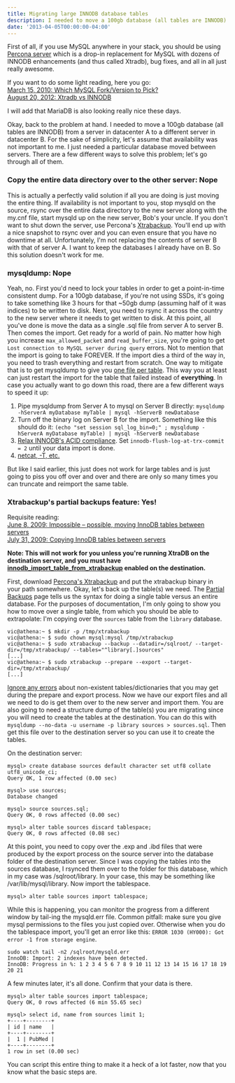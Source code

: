 ```yaml
---
title: Migrating large INNODB database tables
description: I needed to move a 100gb database (all tables are INNODB) from a server in datacenter A to a different server in datacenter B. It was complicated enough to need to be documented.
date: '2013-04-05T00:00:00-04:00'
---
```


First of all, if you use MySQL anywhere in your stack, you should be using [Percona server](http://www.percona.com/software/percona-server/feature-comparison) which is a drop-in replacement for MySQL with dozens of INNODB enhancements (and thus called Xtradb), bug fixes, and all in all just really awesome.

If you want to do some light reading, here you go:  
[March 15, 2010: Which MySQL Fork/Version to Pick?](http://stackoverflow.com/questions/2450534/which-mysql-fork-version-to-pick)  
[August 20, 2012: Xtradb vs INNODB](http://stackoverflow.com/questions/12037363/xtradb-vs-innodb)

I will add that MariaDB is also looking really nice these days.

Okay, back to the problem at hand. I needed to move a 100gb database (all tables are INNODB) from a server in datacenter A to a different server in datacenter B. For the sake of simplicity, let's assume that availability was not important to me. I just needed a particular database moved between servers. There are a few different ways to solve this problem; let's go through all of them.

### Copy the entire data directory over to the other server: Nope
This is actually a perfectly valid solution if all you are doing is just moving the entire thing. If availability is not important to you, stop mysqld on the source, rsync over the entire data directory to the new server along with the my.cnf file, start mysqld up on the new server, Bob's your uncle. If you don't want to shut down the server, use Percona's <a href="http://www.percona.com/doc/percona-xtrabackup/">Xtrabackup</a>. You'll end up with a nice snapshot to rsync over and you can even ensure that you have no downtime at all. Unfortunately, I'm not replacing the contents of server B with that of server A. I want to keep the databases I already have on B. So this solution doesn't work for me.

### mysqldump: Nope

Yeah, no. First you'd need to lock your tables in order to get a point-in-time consistent dump. For a 100gb database, if you're not using SSDs, it's going to take something like 3 hours for that ~50gb dump (assuming half of it was indices) to be written to disk. Next, you need to rsync it across the country to the new server where it needs to get written to disk. At this point, all you've done is move the data as a single .sql file from server A to server B. Then comes the import. Get ready for a world of pain. No matter how high you increase `max_allowed_packet` and `read_buffer_size`, you're going to get `Lost connection to MySQL server during query` errors. Not to mention that the import is going to take FOREVER. If the import dies a third of the way in, you need to trash everything and restart from scratch. One way to mitigate that is to get mysqldump to give you [one file per table](http://stackoverflow.com/a/134296/115778). This way you at least can just restart the import for the table that failed instead of **everything**. In case you actually want to go down this road, there are a few different ways to speed it up:

1. Pipe mysqldump from Server A to mysql on Server B directly:
    `mysqldump -hServerA myDatabase myTable | mysql -hServerB newDatabase`
2. Turn off the binary log on Server B for the import. Something like this should do it:
    `(echo "set session sql_log_bin=0;" ; mysqldump -hServerA myDatabase myTable) | mysql -hServerB newDatabase`
3. [Relax INNODB's ACID compliance](http://stackoverflow.com/questions/10458095/innodb-bottleneck-relaxing-acid-to-improve-performance). Set `innodb-flush-log-at-trx-commit = 2` until your data import is done.
4. [netcat, -T, etc.](http://stackoverflow.com/questions/131085/whats-the-quickest-way-to-dump-load-a-mysql-innodb-database-using-mysqldump)

But like I said earlier, this just does not work for large tables and is just going to piss you off over and over and there are only so many times you can truncate and reimport the same table.

### Xtrabackup's partial backups feature: Yes!

Requisite reading:  
[June 8, 2009: Impossible – possible, moving InnoDB tables between servers](http://www.mysqlperformanceblog.com/2009/06/08/impossible-possible-moving-innodb-tables-between-servers/)  
[July 31, 2009: Copying InnoDB tables between servers](http://www.mysqlperformanceblog.com/2009/07/31/copying-innodb-tables-between-servers/)

**Note: This will not work for you unless you're running XtraDB on the destination server, and you must have [innodb_import_table_from_xtrabackup](http://www.percona.com/doc/percona-server/5.5/management/innodb_expand_import.html#innodb_import_table_from_xtrabackup) enabled on the destination.**

First, download [Percona's Xtrabackup](http://www.percona.com/doc/percona-xtrabackup/) and put the xtrabackup binary in your path somewhere. Okay, let's back up the table(s) we need. The [Partial Backups](http://www.percona.com/doc/percona-xtrabackup/xtrabackup_bin/partial_backups.html) page tells us the syntax for doing a single table versus an entire database. For the purposes of documentation, I'm only going to show you how to move over a single table, from which you should be able to extrapolate: I'm copying over the `sources` table from the `library` database.

    vic@athena:~ $ mkdir -p /tmp/xtrabackup
    vic@athena:~ $ sudo chown mysql:mysql /tmp/xtrabackup
    vic@athena:~ $ sudo xtrabackup --backup --datadir=/sqlroot/ --target-dir=/tmp/xtrabackup/ --tables="^library[.]sources"
    [...]
    vic@athena:~ $ sudo xtrabackup --prepare --export --target-dir=/tmp/xtrabackup/
    [...]


[Ignore any errors](http://www.percona.com/doc/percona-xtrabackup/xtrabackup_bin/partial_backups.html#preparing-the-backup) about non-existent tables/dictionaries that you may get during the prepare and export process. Now we have our export files and all we need to do is get them over to the new server and import them. You are also going to need a structure dump of the table(s) you are migrating since you will need to create the tables at the destination. You can do this with `mysqldump --no-data -u username -p library sources > sources.sql`. Then get this file over to the destination server so you can use it to create the tables.

On the destination server:

    mysql> create database sources default character set utf8 collate utf8_unicode_ci;
    Query OK, 1 row affected (0.00 sec)

    mysql> use sources;
    Database changed

    mysql> source sources.sql;
    Query OK, 0 rows affected (0.00 sec)

    mysql> alter table sources discard tablespace;
    Query OK, 0 rows affected (0.08 sec)

At this point, you need to copy over the .exp and .ibd files that were produced by the export process on the source server into the database folder of the destination server. Since I was copying the tables into the sources database, I rsynced them over to the folder for this database, which in my case was /sqlroot/library. In your case, this may be something like /var/lib/mysql/library. Now import the tablespace.

    mysql> alter table sources import tablespace;

While this is happening, you can monitor the progress from a different window by tail-ing the mysqld.err file. Common pitfall: make sure you give mysql permissions to the files you just copied over. Otherwise when you do the tablespace import, you'll get an error like this: `ERROR 1030 (HY000): Got error -1 from storage engine`.

    sudo watch tail -n2 /sqlroot/mysqld.err
    InnoDB: Import: 2 indexes have been detected.
    InnoDB: Progress in %: 1 2 3 4 5 6 7 8 9 10 11 12 13 14 15 16 17 18 19 20 21

A few minutes later, it's all done. Confirm that your data is there.

    mysql> alter table sources import tablespace;
    Query OK, 0 rows affected (6 min 55.65 sec)

    mysql> select id, name from sources limit 1;
    +----+--------+
    | id | name   |
    +----+--------+
    |  1 | PubMed |
    +----+--------+
    1 row in set (0.00 sec)

You can script this entire thing to make it a heck of a lot faster, now that you know what the basic steps are.
